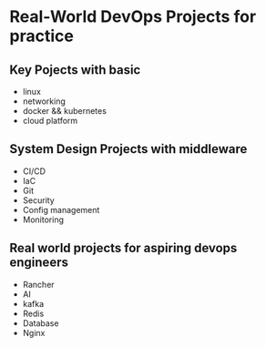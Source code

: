 # Real-World DevOps Projects for practice

## Key Pojects with basic
- linux
- networking
- docker && kubernetes
- cloud platform


## System Design Projects with middleware
- CI/CD
- IaC
- Git
- Security
- Config management
- Monitoring


## Real world projects for aspiring devops engineers
- Rancher
- AI
- kafka
- Redis
- Database
- Nginx
